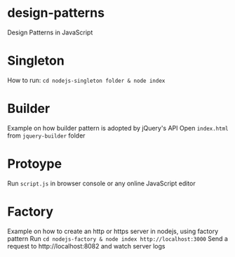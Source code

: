 # design-patterns
Design Patterns in JavaScript

# Singleton 
How to run: `cd nodejs-singleton folder & node index`

# Builder 
Example on how builder pattern is adopted by jQuery's API
Open `index.html` from  `jquery-builder` folder

# Protoype
Run `script.js` in browser console or any online JavaScript editor

# Factory
Example on how to create an http or https server in nodejs, using factory pattern
Run `cd nodejs-factory & node index http://localhost:3000`
Send a request to http://localhost:8082 and watch server logs